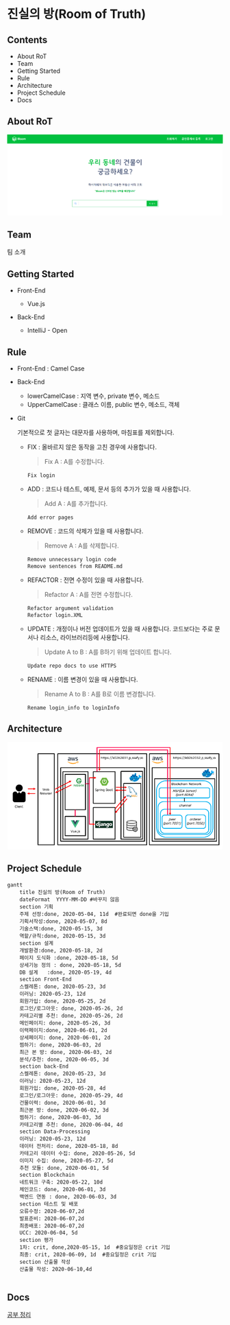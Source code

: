 # 진실의 방(Room of Truth)

## Contents

- About RoT
- Team
- Getting Started
- Rule
- Architecture
- Project Schedule
- Docs

## About RoT

![RoT 메인사진 or icon](./image/mainpage.PNG)

## Team

팀 소개

## Getting Started

- Front-End
  - Vue.js

- Back-End
  - IntelliJ - Open

## Rule

- Front-End : Camel Case

- Back-End

  - lowerCamelCase : 지역 변수, private 변수, 메소드
  - UpperCamelCase : 클래스 이름, public 변수, 메소드, 객체 

- Git

  기본적으로 첫 글자는 대문자를 사용하며, 마침표를 제외합니다.

  - FIX : 올바르지 않은 동작을 고친 경우에 사용합니다.

    > Fix A  : A를 수정합니다.

    ```
    Fix login
    ```

  - ADD : 코드나 테스트, 예제, 문서 등의 추가가 있을 때 사용합니다.

    > Add A : A를 추가합니다.

    ```
    Add error pages
    ```

  - REMOVE : 코드의 삭제가 있을 때 사용합니다.

    > Remove A : A를 삭제합니다.

    ```
    Remove unnecessary login code
    Remove sentences from README.md
    ```

  - REFACTOR : 전면 수정이 있을 때 사용합니다.

    > Refactor A : A를 전면 수정합니다.

    ```
    Refactor argument validation
    Refactor login.XML
    ```

  - UPDATE : 개정이나 버전 업데이트가 있을 때 사용합니다. 코드보다는 주로 문서나 리소스, 라이브러리등에 사용합니다.

    > Update A to B : A를 B하기 위해 업데이트 합니다.

    ```
    Update repo docs to use HTTPS
    ```

  - RENAME : 이름 변경이 있을 때 사용합니다.

    > Rename A to B : A를 B로 이름 변경합니다.

    ```
    Rename login_info to loginInfo
    ```

## Architecture

![ERD](./image/architecture.png)


## Project Schedule

```mermaid
gantt
    title 진실의 방(Room of Truth)
    dateFormat  YYYY-MM-DD #바꾸지 않음 
    section 기획
    주제 선정:done, 2020-05-04, 11d  #완료되면 done을 기입
    기획서작성:done, 2020-05-07, 8d
    기술스택:done, 2020-05-15, 3d
    역할/규칙:done, 2020-05-15, 3d
    section 설계
    개발환경:done, 2020-05-18, 2d
    페이지 도식화	:done, 2020-05-18, 5d
    상세기능 정의 : done, 2020-05-18, 5d 
    DB 설계	:done, 2020-05-19, 4d
    section Front-End
    스켈레톤: done, 2020-05-23, 3d
   	이러닝: 2020-05-23, 12d
    회원가입: done, 2020-05-25, 2d
    로그인/로그아웃: done, 2020-05-26, 2d
    카테고리별 추천: done, 2020-05-26, 2d
    메인페이지: done, 2020-05-26, 3d
    이력페이지:done, 2020-06-01, 2d
    상세페이지: done, 2020-06-01, 2d
    찜하기: done, 2020-06-03, 2d
    최근 본 방: done, 2020-06-03, 2d
    분석/추천: done, 2020-06-05, 3d
    section back-End
    스켈레톤: done, 2020-05-23, 3d
   	이러닝: 2020-05-23, 12d
    회원가입: done, 2020-05-28, 4d
    로그인/로그아웃: done, 2020-05-29, 4d
   	건물이력: done, 2020-06-01, 3d
    최근본 방: done, 2020-06-02, 3d
    찜하기: done, 2020-06-03, 3d
	카테고리별 추천: done, 2020-06-04, 4d
	section Data-Processing
   	이러닝: 2020-05-23, 12d
    데이터 전처리: done, 2020-05-18, 8d
    카테고리 데이터 수집: done, 2020-05-26, 5d
    이미지 수집: done, 2020-05-27, 5d
    추천 모듈: done, 2020-06-01, 5d
    section Blockchain
    네트워크 구축: 2020-05-22, 10d
    체인코드: done, 2020-06-01, 3d 
   	백엔드 연동 : done, 2020-06-03, 3d
   	section 테스트 및 배포
   	오류수정: 2020-06-07,2d
   	발표준비: 2020-06-07,2d
   	최종배포: 2020-06-07,2d
   	UCC: 2020-06-04, 5d
   	section 평가
   	1차: crit, done,2020-05-15, 1d  #중요일정은 crit 기입
    최종: crit, 2020-06-09, 1d  #중요일정은 crit 기입
    section 산출물 작성
 	산출물 작성: 2020-06-10,4d
   
```



## Docs

[공부 정리](./%5B08%5D%20docs)